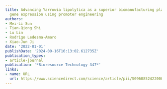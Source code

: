 ```yaml
---
title: Advancing Yarrowia lipolytica as a superior biomanufacturing platform by tuning
  gene expression using promoter engineering
authors:
- Mei-Li Sun
- Tian-Qiong Shi
- Lu Lin
- Rodrigo Ledesma-Amaro
- Xiao-Jun Ji
date: '2022-01-01'
publishDate: '2024-09-16T16:13:02.612735Z'
publication_types:
- article-journal
publication: '*Bioresource Technology 347*'
links:
- name: URL
  url: https://www.sciencedirect.com/science/article/pii/S0960852422000463
---
```

